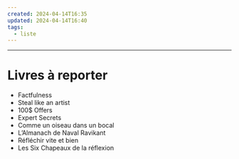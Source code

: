 ```yaml
---
created: 2024-04-14T16:35
updated: 2024-04-14T16:40
tags:
  - liste
---
```

---
# Livres à reporter

- Factfulness
- Steal like an artist
- 100$ Offers
- Expert Secrets
- Comme un oiseau dans un bocal
- L’Almanach de Naval Ravikant
- Réfléchir vite et bien
- Les Six Chapeaux de la réflexion